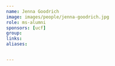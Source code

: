 ```yaml
---
name: Jenna Goodrich
image: images/people/jenna-goodrich.jpg
role: ms-alumni
sponsors: [ucf]
group: 
links:
aliases:


---
```



